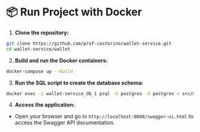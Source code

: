 # 📦 Run Project with Docker

1. **Clone the repository:**

```bash
git clone https://github.com/prof-castorino/wallet-service.git
cd wallet-service/wallet
``` 
2. **Build and run the Docker containers:**

```bash
docker-compose up --build
``` 

3. **Run the SQL script to create the database schema:**

```bash
docker exec -i wallet-service_db_1 psql -U postgres -d postgres < src/main/resources/db/schema.sql
``` 
4. **Access the application:**
- Open your browser and go to `http://localhost:8080/swagger-ui.html` to access the Swagger API documentation.

